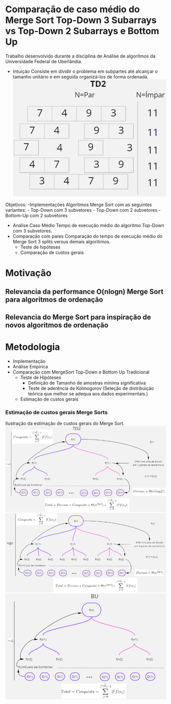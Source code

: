 <!-- Project -->
# Comparação de caso médio do Merge Sort Top-Down 3 Subarrays vs Top-Down 2 Subarrays e Bottom Up
Trabalho desenvolvido durante a disciplina de Análise de algoritmos da Universidade Federal de Uberlândia.
- Intuição Consiste em dividir o problema em subpartes até alcançar o tamanho unitário e em seguida
organizá-los de forma ordenada.
![Ilustração do Merge Sort Top Down 2 Subarrays.](https://github.com/DTKx/mergesort/blob/main/images/td2.PNG)

Objetivos:
-Implementações Algoritmos Merge Sort com as seguintes variantes:
	- Top-Down com 3 subvetores
	- Top-Down com 2 subvetores
	- Bottom-Up com 2 subvetores
- Análise Caso Médio Tempo de execução médio do algoritmo Top-Down com 3
subvetores.
- Comparação com pares Comparação do tempo de execução médio do Merge Sort 3
splits versus demais algoritimos.
	- Teste de hipóteses
	- Comparação de custos gerais

<!-- Motivation -->
# Motivação
## Relevancia da performance O(nlogn) Merge Sort para algoritmos de ordenação
## Relevancia do Merge Sort para inspiração de novos algoritmos de ordenação

# Metodologia
- Implementação
- Análise Empírica
- Comparação com MergeSort Top-Down e Bottom Up Tradicional
	- Teste de Hipóteses
		- Definição de Tamanho de amostras mínima significativa
		- Teste de aderência de Kolmogorov (Seleção de distribuição teórica que melhor se adequa aos dados experimentais.)
	- Estimação de custos gerais

### Estimação de custos gerais Merge Sorts
Ilustração da estimação de custos gerais do Merge Sort.
![Ilustração da estimação de custos gerais do Merge Sort Top Down 2 Subarrays.](https://github.com/DTKx/mergesort/blob/main/images/td2_analise.PNG)
![Ilustração da estimação de custos gerais do Merge Sort Top Down 3 Subarrays.](https://github.com/DTKx/mergesort/blob/main/images/td3_analise.PNG)
![Ilustração da estimação de custos gerais do Merge Sort Bottom Up.](https://github.com/DTKx/mergesort/blob/main/images/bu_analise.PNG)


<!-- TODO: Installation -->
<!-- TODO: Tests -->
<!-- TODO: How to use? -->
<!-- Credits -->
<!-- TODO: License -->